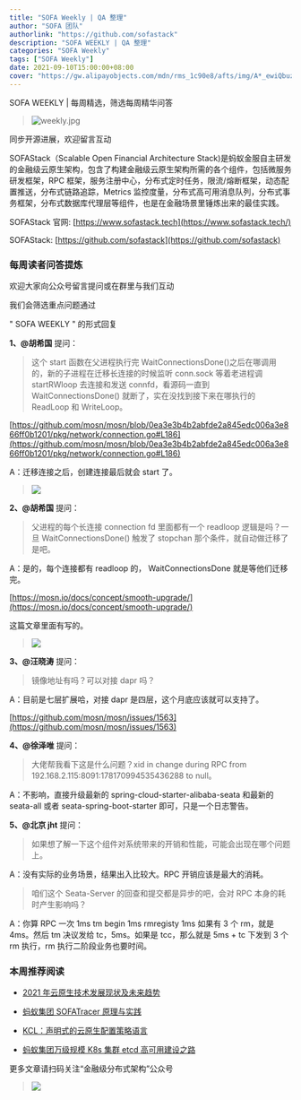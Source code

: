 ```yaml
---
title: "SOFA Weekly | QA 整理"
author: "SOFA 团队"
authorlink: "https://github.com/sofastack"
description: "SOFA WEEKLY | QA 整理"
categories: "SOFA Weekly"
tags: ["SOFA Weekly"]
date: 2021-09-10T15:00:00+08:00
cover: "https://gw.alipayobjects.com/mdn/rms_1c90e8/afts/img/A*_ewiQbuzeOQAAAAAAAAAAAAAARQnAQ"
---
```


SOFA WEEKLY | 每周精选，筛选每周精华问答

> ![weekly.jpg](https://gw.alipayobjects.com/mdn/sofastack/afts/img/A*NAHaRrQqGzAAAAAAAAAAAAAAARQnAQ)

同步开源进展，欢迎留言互动

SOFAStack（Scalable Open Financial Architecture Stack)是蚂蚁金服自主研发的金融级云原生架构，包含了构建金融级云原生架构所需的各个组件，包括微服务研发框架，RPC 框架，服务注册中心，分布式定时任务，限流/熔断框架，动态配置推送，分布式链路追踪，Metrics 监控度量，分布式高可用消息队列，分布式事务框架，分布式数据库代理层等组件，也是在金融场景里锤炼出来的最佳实践。

SOFAStack 官网: [https://www.sofastack.tech](https://www.sofastack.tech/)

SOFAStack: [https://github.com/sofastack](https://github.com/sofastack)

### 每周读者问答提炼

欢迎大家向公众号留言提问或在群里与我们互动

我们会筛选重点问题通过 

" SOFA WEEKLY " 的形式回复

**1、@胡希国** 提问：

> 这个 start 函数在父进程执行完 WaitConnectionsDone()之后在哪调用的，新的子进程在迁移长连接的时候监听 conn.sock 等着老进程调 startRWloop 去连接和发送 connfd，看源码一直到 WaitConnectionsDone() 就断了，实在没找到接下来在哪执行的 ReadLoop 和 WriteLoop。

[https://github.com/mosn/mosn/blob/0ea3e3b4b2abfde2a845edc006a3e866ff0b1201/pkg/network/connection.go#L186](https://github.com/mosn/mosn/blob/0ea3e3b4b2abfde2a845edc006a3e866ff0b1201/pkg/network/connection.go#L186)

A：迁移连接之后，创建连接最后就会 start 了。

> ![](https://gw.alipayobjects.com/mdn/rms_1c90e8/afts/img/A*lVjzSLZiztAAAAAAAAAAAAAAARQnAQ)

**2、@胡希国** 提问：

> 父进程的每个长连接 connection fd 里面都有一个 readloop 逻辑是吗？一旦 WaitConnectionsDone() 触发了 stopchan 那个条件，就自动做迁移了是吧。

A：是的，每个连接都有 readloop 的， WaitConnectionsDone 就是等他们迁移完。

[https://mosn.io/docs/concept/smooth-upgrade/](https://mosn.io/docs/concept/smooth-upgrade/)

这篇文章里面有写的。

> ![](https://gw.alipayobjects.com/mdn/rms_1c90e8/afts/img/A*u4reRpA5n30AAAAAAAAAAAAAARQnAQ)

**3、@汪晓涛** 提问：

> 镜像地址有吗？可以对接 dapr 吗？

A：目前是七层扩展哈，对接 dapr 是四层，这个月底应该就可以支持了。

[https://github.com/mosn/mosn/issues/1563](https://github.com/mosn/mosn/issues/1563)

**4、@徐泽唯** 提问：

> 大佬帮我看下这是什么问题？xid in change during RPC from 192.168.2.115:8091:178170994535436288 to null。

A：不影响，直接升级最新的 spring-cloud-starter-alibaba-seata 和最新的 seata-all 或者 seata-spring-boot-starter 即可，只是一个日志警告。

**5、@北京 jht** 提问：

> 如果想了解一下这个组件对系统带来的开销和性能，可能会出现在哪个问题上。

A：没有实际的业务场景，结果出入比较大。RPC 开销应该是最大的消耗。

> 咱们这个 Seata-Server 的回查和提交都是异步的吧，会对 RPC 本身的耗时产生影响吗？

A：你算 RPC 一次 1ms tm begin 1ms rmregisty 1ms 如果有 3 个 rm，就是 4ms。然后 tm 决议发给 tc，5ms。如果是 tcc，那么就是 5ms + tc 下发到 3 个 rm 执行，rm 执行二阶段业务也要时间。

### 本周推荐阅读

- [2021 年云原生技术发展现状及未来趋势](https://mp.weixin.qq.com/s?__biz=MzUzMzU5Mjc1Nw==&mid=2247492248&idx=1&sn=c26d93b04b2ee8d06d8d495e114cb960&chksm=faa30d42cdd48454b4166a29efa6c0e775ff443f972bd74cc1eb057ed4f0878b2cb162b356bc&token=1414725197)

- [蚂蚁集团 SOFATracer 原理与实践](https://mp.weixin.qq.com/s?__biz=MzUzMzU5Mjc1Nw==&mid=2247491935&idx=1&sn=75421dd34ec84d5889d7a4306f1c6a03&chksm=faa30e85cdd4879335726d670e94c5b360e53a1f3f74f41c66c0c6221d5e8459c35a653e94b6&token=1414725197)

- [KCL：声明式的云原生配置策略语言](https://mp.weixin.qq.com/s?__biz=MzUzMzU5Mjc1Nw==&mid=2247491634&idx=1&sn=8359805abd97c598c058c6b5ad573d0d&chksm=faa30fe8cdd486fe421da66237bdacb11d83c956b087823808ddaaff52c1b1900c02dbf80c07&token=1414725197)

- [蚂蚁集团万级规模 K8s 集群 etcd 高可用建设之路](https://mp.weixin.qq.com/s?__biz=MzUzMzU5Mjc1Nw==&mid=2247491409&idx=1&sn=d6c0722d55b772aedb6ed8e34979981d&chksm=faa0f08bcdd7799dabdb3b934e5068ff4e171cffb83621dc08b7c8ad768b8a5f2d8668a4f57e&token=1414725197)

更多文章请扫码关注“金融级分布式架构”公众号

> ![](https://gw.alipayobjects.com/mdn/rms_1c90e8/afts/img/A*weuLRqbBWEkAAAAAAAAAAAAAARQnAQ)
